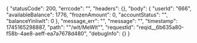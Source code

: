 

{
"statusCode": 200,
"errcode": "",
"headers": {},
"body": {
"userId": "666",
"availableBalance": 1776,
"frozenAmount": 0,
"accountStatus": "",
"balanceYinliwlt": 0
},
"message_err": "",
"message": "",
"timestamp": 1745165298887,
"path": "\"/wlt/MeWlt\"",
"requestId": "reqid__6b635a80-f58b-4ae8-aeff-ea7a7678d480",
"debugInfo": {}
}